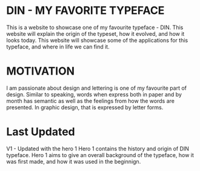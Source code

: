 # DIN - MY FAVORITE TYPEFACE
This is a website to showcase one of my favourite typeface - DIN. This website will explain the origin of the typeset, how it evolved, and how it looks today. This website will showcase some of the applications for this typeface, and where in life we can find it. 

# MOTIVATION
I am passionate about design and lettering is one of my favourite part of design. Similar to speaking, words when express both in paper and by month has semantic as well as the feelings from how the words are presented. In graphic design, that is expressed by letter forms. 

# Last Updated
V1 - Updated with the hero 1
Hero 1 contains the history and origin of DIN typeface. Hero 1 aims to give an overall background of the typeface, how it was first made, and how it was used in the beginnign.